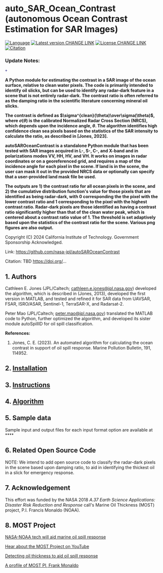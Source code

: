 # auto_SAR_Ocean_Contrast \(autonomous Ocean Contrast Estimation for SAR Images\)

[![Language](https://img.shields.io/badge/python-3.6%2B-blue.svg)](https://www.python.org/)
[![Latest version CHANGE LINK](https://img.shields.io/badge/latest%20version-v1-yellowgreen.svg)](https://github.com/leiyangleon/autoRIFT/releases)
[![License CHANGE LINK](https://img.shields.io/badge/License-Apache%202.0-blue.svg)](https://github.com/leiyangleon/autoRIFT/blob/master/LICENSE)
[![Citation](https://img.shields.io/badge/DOI-PUTHERE-blue)](https://doi.org/ADD)

### Update Notes:

```diff
+ 
```


**A Python module for estimating the contrast in a SAR image of the ocean surface, relative to clean water pixels.  The code is primarily intended to identify oil slicks, but can be used to identify any radar-dark feature in a scene that is not entirely radar-dark. The contrast ratio is often referred to as the damping ratio in the scientific literature concerning mineral oil slicks.**

**The contrast is defined as $\sigma^{clean}(\theta)\over\sigma(\theta)$, where $\sigma(\theta)$ is the calibrated Normalized Radar Cross Section (NRCS), which depends upon the incidence angle, $\theta$. The algorithm identifies high confidence clean sea pixels based on the statistics of the SAR intensity to calculate the ratio, as described in \[Jones, 2023\].**

**autoSAROceanContrast is a standalone Python module that has been tested with SAR images acquired in L-, S-, C-, and X-band and in polarizations modes VV, HH, HV, and VH.  It works on images in radar coordinates or on a georeferenced grid, and requires a map of the incidence angle for each pixel in the scene.  If land is in the scene, the user can mask it out in the provided NRCS data or optionally can specify that a user-provided land mask file be used.**

**The outputs are 1\) the contrast ratio for all ocean pixels in the scene, and 2\) the cumulative distribution function's value for those pixels that are identified as being radar-dark, with 0 corresponding the the pixel with the lower contrast ratio and 1 corresponding to the pixel with the highest contrast ratio. Radar-dark pixels are those identified as having a contrast ratio significantly higher than that of the clean water peak, which is centered about a contrast ratio value of 1.  The threshold is set adaptively based upon the statistics of the contrast ratio for the scene.  Various png figures are also output.**

Copyright (C) 2024 California Institute of Technology.  Government Sponsorship Acknowledged.

Link: https://github.com/nasa-jpl/autoSAROceanContrast

Citation: TBD https://doi.org/...


## 1. Authors

Cathleen E. Jones (JPL/Caltech; cathleen.e.jones@jpl.nasa.gov) developed the algorithm, which is described in (Jones, 2013), developed the first version in MATLAB, and tested and refined it for SAR data from UAVSAR, FSAR, ISRO/ASAR, Sentinel-1, TerraSAR-X, and Radarsat-2.

Peter Mao (JPL/Caltech; peter.mao@jpl.nasa.gov) translated the MATLAB code to Python, further optimized the algorithm, and developed its sister module autoSpillID for oil spill classification.

**References:** 

1. Jones, C. E. (2023). An automated algorithm for calculating the ocean contrast in support of oil spill response. Marine Pollution Bulletin, 191, 114952.

## 2. [Installation](/docs/install.md)

## 3. [Instructions](/docs/instructions.md)

## 4. [Algorithm](/docs/algorithm.md)

## 5. Sample data
Sample input and output files for each input format option are available at ****

## 6. Related Open Source Code

NOTE: We intend to add open source code to classify the radar-dark pixels in the scene based upon damping ratio, to aid in identifying the thickest oil in a slick for emergency response.

## 7. Acknowledgement

This effort was funded by the NASA 2018 *A.37 Earth Science Applications: Disaster Risk Reduction and Response* call's  Marine Oil Thickness (MOST) project, P.I. Francis Monaldo (NOAA).

## 8. MOST Project
[NASA-NOAA tech will aid marine oil spill response](https://phys.org/news/2021-12-nasa-noaa-tech-aid-marine-oil.html)

[Hear about the MOST Project on YouTube](https://youtu.be/6brucBsqR-g)

[Detecting oil thickness to aid oil spill response](https://appliedsciences.nasa.gov/our-impact/news/detecting-oil-thickness-aid-oil-spill-response)

[A profile of MOST PI, Frank Monaldo](https://appliedsciences.nasa.gov/our-impact/people/frank-monaldo-making-most-technology-detect-oil-spills)



